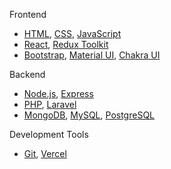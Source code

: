 Frontend

- [HTML](https://developer.mozilla.org/en-US/docs/Web/HTML), [CSS](https://developer.mozilla.org/en-US/docs/Web/CSS), [JavaScript](https://developer.mozilla.org/en-US/docs/Web/JavaScript)
- [React](https://reactjs.org/), [Redux Toolkit](https://redux-toolkit.js.org/)
- [Bootstrap](https://getbootstrap.com/), [Material UI](https://mui.com/), [Chakra UI](https://chakra-ui.com/)


Backend

- [Node.js](https://nodejs.org/), [Express](https://expressjs.com/)
- [PHP](https://www.php.net/), [Laravel](https://laravel.com/)
- [MongoDB](https://www.mongodb.com/), [MySQL](https://www.mysql.com/), [PostgreSQL](https://www.postgresql.org/)

Development Tools

- [Git](https://git-scm.com/), [Vercel](https://vercel.com/)
